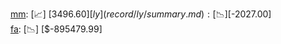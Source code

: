 [mm](record/mm/summary.md): [📈] [$3496.60]  
[ly](record/ly/summary.md): [📉] [$-2027.00]  
[fa](record/fa/summary.md): [📉] [$-895479.99]  
